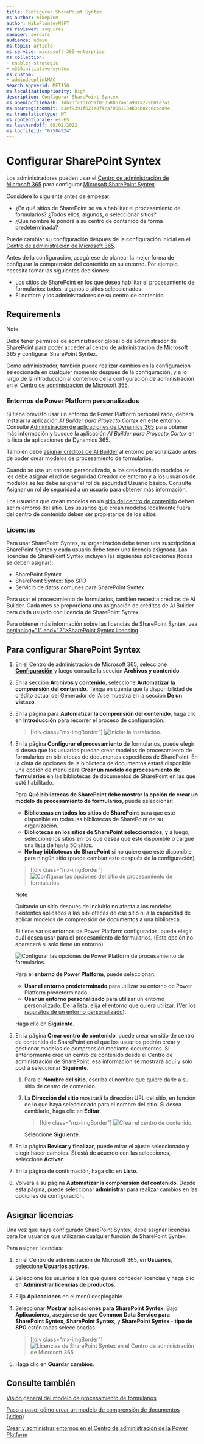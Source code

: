 ```yaml
---
title: Configurar SharePoint Syntex
ms.author: mikeplum
author: MikePlumleyMSFT
ms.reviewer: ssquires
manager: serdars
audience: admin
ms.topic: article
ms.service: microsoft-365-enterprise
ms.collection:
- enabler-strategic
- m365initiative-syntex
ms.custom:
- admindeeplinkMAC
search.appverid: MET150
ms.localizationpriority: high
description: Configurar SharePoint Syntex
ms.openlocfilehash: 1db23fc1d1d5af03358867aaca901a279b0fe7a1
ms.sourcegitcommit: d3ef9391f621e8f4ca70661184b3bb82c6cbda94
ms.translationtype: MT
ms.contentlocale: es-ES
ms.lasthandoff: 09/02/2022
ms.locfileid: "67584924"
---
```

# <a name="set-up-sharepoint-syntex"></a>Configurar SharePoint Syntex

Los administradores pueden usar el <a href="https://go.microsoft.com/fwlink/p/?linkid=2024339" target="_blank">Centro de administración de Microsoft 365</a> para configurar [Microsoft SharePoint Syntex](index.md). 

Considere lo siguiente antes de empezar:

- ¿En qué sitios de SharePoint se va a habilitar el procesamiento de formularios? ¿Todos ellos, algunos, o seleccionar sitios?
- ¿Qué nombre le pondrá a su centro de contenido de forma predeterminada?

Puede cambiar su configuración después de la configuración inicial en el <a href="https://go.microsoft.com/fwlink/p/?linkid=2024339" target="_blank">Centro de administración de Microsoft 365</a>.

Antes de la configuración, asegúrese de planear la mejor forma de configurar la comprensión del contenido en su entorno. Por ejemplo, necesita tomar las siguientes decisiones:

- Los sitios de SharePoint en los que desea habilitar el procesamiento de formularios: todos, algunos o sitios seleccionados
- El nombre y los administradores de su centro de contenido

## <a name="requirements"></a>Requirements 

> [!NOTE]
> Debe tener permisos de administrador global o de administrador de SharePoint para poder acceder al centro de administración de Microsoft 365 y configurar SharePoint Syntex.

Como administrador, también puede realizar cambios en la configuración seleccionada en cualquier momento después de la configuración, y a lo largo de la introducción al contenido de la configuración de administración en el <a href="https://go.microsoft.com/fwlink/p/?linkid=2024339" target="_blank">Centro de administración de Microsoft 365</a>.

### <a name="custom-power-platform-environments"></a>Entornos de Power Platform personalizados

Si tiene previsto usar un entorno de Power Platform personalizado, deberá instalar la aplicación *AI Builder para Proyecto Cortex* en este entorno. Consulte [Administración de aplicaciones de Dynamics 365](/power-platform/admin/manage-apps#install-an-app-in-the-environment-view) para obtener más información y busque la aplicación *AI Builder para Proyecto Cortex* en la lista de aplicaciones de Dynamics 365.

También debe [asignar créditos de AI Builder](/power-platform/admin/capacity-add-on) al entorno personalizado antes de poder crear modelos de procesamiento de formularios. 

Cuando se usa un entorno personalizado, a los creadores de modelos se les debe asignar el rol de seguridad Creador de entorno y a los usuarios de modelos se les debe asignar el rol de seguridad Usuario básico. Consulte [Asignar un rol de seguridad a un usuario](/power-platform/admin/assign-security-roles) para obtener más información.

Los usuarios que crean modelos en un [sitio del centro de contenido](/microsoft-365/contentunderstanding/create-a-content-center) deben ser miembros del sitio. Los usuarios que crean modelos localmente fuera del centro de contenido deben ser propietarios de los sitios.

### <a name="licensing"></a>Licencias

Para usar SharePoint Syntex, su organización debe tener una suscripción a SharePoint Syntex y cada usuario debe tener una licencia asignada. Las licencias de SharePoint Syntex incluyen las siguientes aplicaciones (todas se deben asignar):

- SharePoint Syntex
- SharePoint Syntex: tipo SPO
- Servicio de datos comunes para SharePoint Syntex

Para usar el procesamiento de formularios, también necesita créditos de AI Builder. Cada mes se proporciona una asignación de créditos de AI Builder para cada usuario con licencia de SharePoint Syntex.

Para obtener más información sobre las licencias de SharePoint Syntex, vea[ beginning="1" end="2">SharePoint Syntex licensing](syntex-licensing.md)

## <a name="to-set-up-sharepoint-syntex"></a>Para configurar SharePoint Syntex

1. En el Centro de administración de Microsoft 365, seleccione <a href="https://go.microsoft.com/fwlink/p/?linkid=2171997" target="_blank">**Configuración**</a> y luego consulte la sección **Archivos y contenido**.

2. En la sección **Archivos y contenido**, seleccione **Automatizar la comprensión del contenido**. Tenga en cuenta que la disponibilidad de crédito actual del Generador de IA se muestra en la sección **De un vistazo**.<br/>

3. En la página para **Automatizar la comprensión del contenido**, haga clic en **Introducción** para recorrer el proceso de configuración. <br/>

    > [!div class="mx-imgBorder"]
    > ![Iniciar la instalación.](../media/content-understanding/admin-content-understanding-get-started.png)</br>

4. En la página **Configurar el procesamiento** de formularios, puede elegir si desea que los usuarios puedan crear modelos de procesamiento de formularios en bibliotecas de documentos específicos de SharePoint. En la cinta de opciones de la biblioteca de documentos estará disponible una opción de menú para **Crear un modelo de procesamiento de formularios** en las bibliotecas de documentos de SharePoint en las que esté habilitado.
 
     Para **Qué bibliotecas de SharePoint debe mostrar la opción de crear un modelo de procesamiento de formularios**, puede seleccionar:</br>
      - **Bibliotecas en todos los sitios de SharePoint** para que esté disponible en todas las bibliotecas de SharePoint de su organización.</br>
      - **Bibliotecas en los sitios de SharePoint seleccionados**, y a luego, seleccione los sitios en los que desea que esté disponible o cargue una lista de hasta 50 sitios.</br>
      - **No hay bibliotecas de SharePoint** si no quiere que esté disponible para ningún sitio (puede cambiar esto después de la configuración).

   > [!div class="mx-imgBorder"]
   > ![Configurar las opciones del sitio de procesamiento de formularios.](../media/content-understanding/admin-configforms.png)

   > [!Note]
   > Quitando un sitio después de incluirlo no afecta a los modelos existentes aplicados a las bibliotecas de ese sitio ni a la capacidad de aplicar modelos de comprensión de documentos a una biblioteca. 
    
    Si tiene varios entornos de Power Platform configurados, puede elegir cuál desea usar para el procesamiento de formularios. (Esta opción no aparecerá si solo tiene un entorno).

    ![Configurar las opciones de Power Platform de procesamiento de formularios.](../media/content-understanding/setup-power-platform-env.png)

    Para el **entorno de Power Platform**, puede seleccionar:
    - **Usar el entorno predeterminado** para utilizar su entorno de Power Platform predeterminado.
    - **Usar un entorno personalizado** para utilizar un entorno personalizado. De la lista, elija el entorno que quiera utilizar. ([Ver los requisitos de un entorno personalizado](/microsoft-365/contentunderstanding/set-up-content-understanding#requirements)).

    Haga clic en **Siguiente**.

5. En la página **Crear centro de contenido**, puede crear un sitio de centro de contenido de SharePoint en el que los usuarios podrán crear y gestionar modelos de comprensión mediante documentos. Si anteriormente creó un centro de contenido desde el Centro de administración de SharePoint, esa información se mostrará aquí y solo podrá seleccionar **Siguiente**.

    1. Para el **Nombre del sitio**, escriba el nombre que quiere darle a su sitio de centro de contenido.
    
    1. La **Dirección del sitio** mostrará la dirección URL del sitio, en función de lo que haya seleccionado para el nombre del sitio. Si desea cambiarlo, haga clic en **Editar**.

       > [!div class="mx-imgBorder"]
       > ![Crear el centro de contenido.](../media/content-understanding/admin-cu-create-cc.png)</br>

       Seleccione **Siguiente**.

6. En la página **Revisar y finalizar**, puede mirar el ajuste seleccionado y elegir hacer cambios. Si está de acuerdo con las selecciones, seleccione **Activar**.

7. En la página de confirmación, haga clic en **Listo**.

8. Volverá a su página **Automatizar la comprensión del contenido**. Desde esta página, puede seleccionar **administrar** para realizar cambios en las opciones de configuración. 

## <a name="assign-licenses"></a>Asignar licencias

Una vez que haya configurado SharePoint Syntex, debe asignar licencias para los usuarios que utilizarán cualquier función de SharePoint Syntex.

Para asignar licencias:

1. En el Centro de administración de Microsoft 365, en **Usuarios**, seleccione <a href="https://go.microsoft.com/fwlink/p/?linkid=834822" target="_blank">**Usuarios activos**</a>.

2. Seleccione los usuarios a los que quiere conceder licencias y haga clic en **Administrar licencias de productos**.

3. Elija **Aplicaciones** en el menú desplegable.

4. Seleccionar **Mostrar aplicaciones para SharePoint Syntex**. Bajo **Aplicaciones**, asegúrese de que **Common Data Service para SharePoint Syntex**, **SharePoint Syntex**, y **SharePoint Syntex - tipo de SPO** estén todas seleccionadas.

    > [!div class="mx-imgBorder"]
    > ![Licencias de SharePoint Syntex en el Centro de administración de Microsoft 365.](../media/content-understanding/sharepoint-syntex-licenses.png)

5. Haga clic en **Guardar cambios**.

## <a name="see-also"></a>Consulte también

[Visión general del modelo de procesamiento de formularios](/ai-builder/form-processing-model-overview)

[Paso a paso: cómo crear un modelo de comprensión de documentos (video)](https://www.youtube.com/watch?v=DymSHObD-bg)

[Crear y administrar entornos en el Centro de administración de la Power Platform](/power-platform/admin/create-environment)
